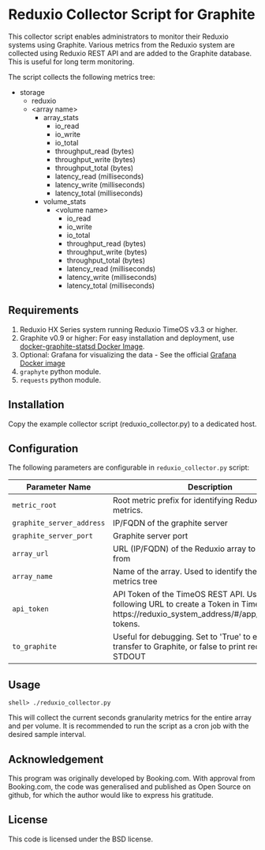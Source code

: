 # Reduxio Collector Script for Graphite

This collector script enables administrators to monitor their Reduxio systems using Graphite.
Various metrics from the Reduxio system are collected using Reduxio REST API and
are added to the Graphite database. This is useful for long term monitoring.

The script collects the following metrics tree:

 - storage
	 - reduxio
	 - \<array name\>
		 - array_stats
			 - io_read
			 - io_write
			 - io_total
			 - throughput_read (bytes)
			 - throughput_write (bytes)
			 - throughput_total (bytes)
			 - latency_read (milliseconds)
			 - latency_write (milliseconds)
			 - latency_total (milliseconds)
		 - volume_stats
			 - \<volume name\>
				 - io_read
				 - io_write
				 - io_total
				 - throughput_read (bytes)
				 - throughput_write (bytes)
				 - throughput_total (bytes)
				 - latency_read (milliseconds)
				 - latency_write (milliseconds)
				 - latency_total (milliseconds)
	 
	 
	 

## Requirements

1. Reduxio HX Series system running Reduxio TimeOS v3.3 or higher.
2. Graphite v0.9 or higher: For easy installation and deployment, use [docker-graphite-statsd Docker Image](https://hub.docker.com/r/graphiteapp/docker-graphite-statsd/).
3. Optional: Grafana for visualizing the data - See the official [Grafana Docker image](https://hub.docker.com/r/grafana/grafana/)
4. `graphyte` python module.
5. `requests` python module.

## Installation

Copy the example collector script (reduxio_collector.py) to a dedicated host.

## Configuration
The following parameters are configurable in `reduxio_collector.py` script:

|Parameter Name                |Description                          |
|----------------|-------------------------------|
|`metric_root`|Root metric prefix for identifying Reduxio's related metrics.       |
|`graphite_server_address`          | IP/FQDN of the graphite server           |
|`graphite_server_port`          |Graphite server port|
|`array_url`          |URL (IP/FQDN) of the Reduxio array to collect stats from|
|`array_name`          |Name of the array. Used to identify the array in the metrics tree|
|`api_token`          |API Token of the TimeOS REST API.  Use the following URL to create a Token in TimeOS:  https://reduxio_system_address/#/app/settings/api-tokens.|
|`to_graphite`          |Useful for debugging. Set to 'True' to enable data transfer to Graphite, or false to print requests to STDOUT|


## Usage
	shell> ./reduxio_collector.py
This will collect the current seconds granularity metrics for the entire array and per volume. It is recommended to run the script as a cron job with the desired sample interval.

## Acknowledgement

This program was originally developed by Booking.com. With approval from Booking.com, the code was generalised and published as Open Source on github, for which the author would like to express his gratitude.

## License

This code is licensed under the BSD license.
